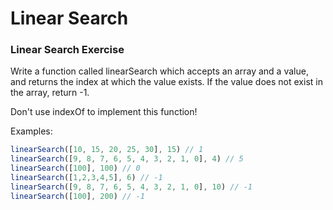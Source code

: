 # Linear Search

### Linear Search Exercise
Write a function called linearSearch which accepts an array and a value, and returns the index at which the value exists. 
If the value does not exist in the array, return -1.

Don't use indexOf to implement this function!

Examples:

```javascript
linearSearch([10, 15, 20, 25, 30], 15) // 1
linearSearch([9, 8, 7, 6, 5, 4, 3, 2, 1, 0], 4) // 5
linearSearch([100], 100) // 0
linearSearch([1,2,3,4,5], 6) // -1
linearSearch([9, 8, 7, 6, 5, 4, 3, 2, 1, 0], 10) // -1
linearSearch([100], 200) // -1
```